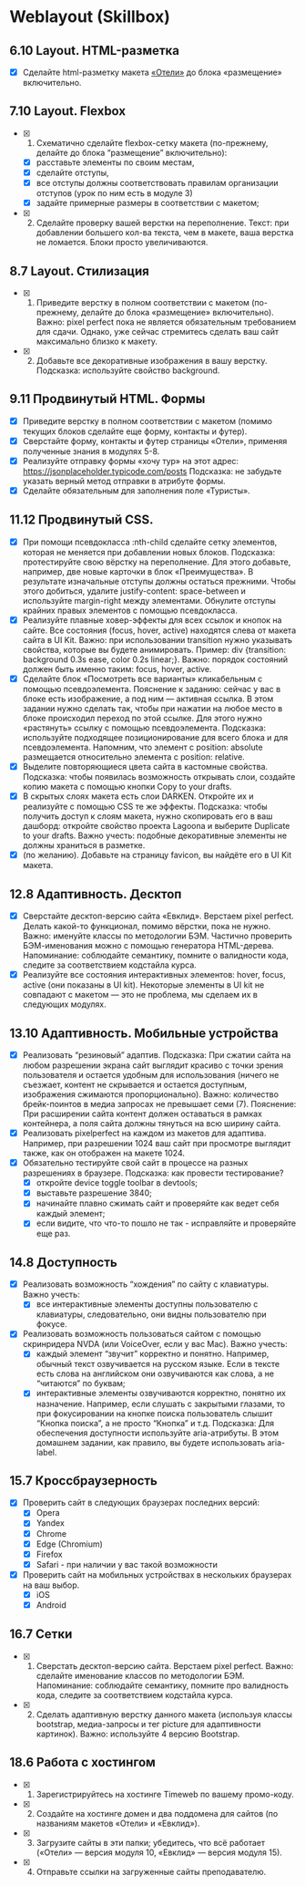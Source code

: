 # Weblayout (Skillbox)

## 6.10 Layout. HTML-разметка
- [x] Сделайте html-разметку макета [«Отели»](https://www.figma.com/file/tjkkfkHDXlGscyVbS3emln/Lagoona?node-id=0%3A1) до блока «размещение» включительно.

## 7.10 Layout. Flexbox
- [x] 1. Схематично сделайте flexbox-сетку макета (по-прежнему, делайте до блока “размещение” включительно):
    - [x] расставьте элементы по своим местам,
    - [x] сделайте отступы,
    - [x] все отступы должны соответствовать правилам организации отступов (урок по ним есть в модуле 3)
    - [x] задайте примерные размеры в соответствии с макетом;
- [x] 2. Сделайте проверку вашей верстки на переполнение.
    Текст: при добавлении большего кол-ва текста, чем в макете, ваша верстка не ломается. Блоки просто увеличиваются.

## 8.7 Layout. Стилизация
- [x] 1. Приведите верстку в полном соответствии с макетом (по-прежнему, делайте до блока «размещение» включительно).
    Важно: pixel perfect пока не является обязательным требованием для сдачи.
    Однако, уже сейчас стремитесь сделать ваш сайт максимально близко к макету.
- [x] 2. Добавьте все декоративные изображения в вашу верстку.
    Подсказка: используйте свойство background.

## 9.11 Продвинутый HTML. Формы
- [x] Приведите верстку в полном соответствии с макетом (помимо текущих блоков сделайте еще форму, контакты и футер).
- [x] Сверстайте форму, контакты и футер страницы «Отели», применяя полученные знания в модулях 5-8.
- [x] Реализуйте отправку формы «хочу тур» на этот адрес: https://jsonplaceholder.typicode.com/posts
    Подсказка: не забудьте указать верный метод отправки в атрибуте формы.
- [x] Сделайте обязательным для заполнения поле «Туристы». 

## 11.12 Продвинутый CSS.
- [x] При помощи псевдокласса :nth-child сделайте сетку элементов, которая не меняется при добавлении новых блоков.
    Подсказка: протестируйте свою вёрстку на переполнение. Для этого добавьте, например, две новые карточки в блок «Преимущества». В результате изначальные отступы должны остаться прежними. Чтобы этого добиться, удалите justify-content: space-between и используйте margin-right между элементами. Обнулите отступы крайних правых элементов с помощью псевдокласса.
- [x] Реализуйте плавные ховер-эффекты для всех ссылок и кнопок на сайте. Все состояния (focus, hover, active) находятся слева от макета сайта в UI Kit.
    Важно: при использовании transition нужно указывать свойства, которые вы будете анимировать. Пример: div {transition: background 0.3s ease, color 0.2s linear;}.
    Важно: порядок состояний должен быть именно таким: focus, hover, active.
- [x] Сделайте блок «Посмотреть все варианты» кликабельным с помощью псевдоэлемента.
    Пояснение к заданию: сейчас у вас в блоке есть изображение, а под ним — активная ссылка. В этом задании нужно сделать так, чтобы при нажатии на любое место в блоке происходил переход по этой ссылке. Для этого нужно «растянуть» ссылку с помощью псевдоэлемента. 
    Подсказка: используйте подходящее позиционирование для всего блока и для псевдоэлемента. Напомним, что элемент с position: absolute размещается относительно элемента с position: relative.
- [x] Выделите повторяющиеся цвета сайта в кастомные свойства.
    Подсказка: чтобы появилась возможность открывать слои, создайте копию макета с помощью кнопки Copy to your drafts.
- [x] В скрытых слоях макета есть слои DARKEN. Откройте их и реализуйте с помощью CSS те же эффекты.
    Подсказка: чтобы получить доступ к слоям макета, нужно скопировать его в ваш дашборд: откройте свойство проекта Lagoona и выберите Duplicate to your drafts.
    Важно учесть: подобные декоративные элементы не должны храниться в разметке.
- [x] (по желанию). Добавьте на страницу favicon, вы найдёте его в UI Kit макета.

## 12.8 Адаптивность. Десктоп
- [x] Сверстайте десктоп-версию сайта «Евклид». Верстаем pixel perfect. Делать какой-то функционал, помимо вёрстки, пока не нужно.
    Важно: именуйте классы по методологии БЭМ. Частично проверить БЭМ-именования можно с помощью генератора HTML-дерева.
    Напоминание: соблюдайте семантику, помните о валидности кода, следите за соответствием кодстайла курса.
- [x] Реализуйте все состояния интерактивных элементов: hover, focus, active (они показаны в UI kit). Некоторые элементы в UI kit не совпадают с макетом — это не проблема, мы сделаем их в следующих модулях.

## 13.10 Адаптивность. Мобильные устройства
- [x] Реализовать “резиновый” адаптив.
    Подсказка: При сжатии сайта на любом разрешении экрана сайт выглядит красиво с точки зрения пользователя и остается удобным для использования (ничего не съезжает, контент не скрывается и остается доступным, изображения сжимаются пропорционально).
    Важно: количество брейк-поинтов в медиа запросах не превышает семи (7).
    Пояснение: При расширении сайта контент должен оставаться в рамках контейнера, а поля сайта должны тянуться на всю ширину сайта.
- [x] Реализовать pixelperfect  на каждом из макетов для адаптива. Например, при разрешении 1024 ваш сайт при просмотре выглядит также, как он отображен на макете 1024.
- [x] Обязательно тестируйте свой сайт в процессе на разных разрешениях в браузере.
    Подсказка: как провести тестирование?
    - [x] откройте device toggle toolbar в devtools;
    - [x] выставьте разрешение 3840;
    - [x] начинайте плавно сжимать сайт и проверяйте как ведет себя каждый элемент; 
    - [x] если видите, что что-то пошло не так - исправляйте и проверяйте еще раз.

## 14.8 Доступность
- [x] Реализовать возможность “хождения” по сайту с клавиатуры.
    Важно учесть:
  - [x] все интерактивные элементы доступны пользователю с клавиатуры, следовательно, они видны пользователю при фокусе.
- [x] Реализовать возможность пользоваться сайтом с помощью скринридера NVDA (или VoiceOver, если у вас Mac).
    Важно учесть:
  - [x] каждый элемент “звучит” корректно и понятно. Например, обычный текст озвучивается на русском языке. Если в тексте есть слова на английском они озвучиваются как слова, а не “читаются” по буквам;
  - [x] интерактивные элементы озвучиваются корректно, понятно их назначение. Например, если слушать с закрытыми глазами, то при фокусировании на кнопке поиска пользователь слышит “Кнопка поиска”, а не просто “Кнопка” и т.д.
    Подсказка: Для обеспечения доступности используйте aria-атрибуты. В этом домашнем задании, как правило, вы будете использовать aria-label.

## 15.7 Кроссбраузерность
- [x] Проверить сайт в следующих браузерах последних версий:
  - [x] Opera 
  - [x] Yandex
  - [x] Chrome
  - [x] Edge (Chromium)
  - [x] Firefox
  - [x] Safari - при наличии у вас такой возможности
- [x] Проверить сайт на мобильных устройствах в нескольких браузерах на ваш выбор.
  - [x] iOS
  - [x] Android

## 16.7 Сетки
- [x] 1. Сверстать десктоп-версию сайта. Верстаем pixel perfect.
    Важно: сделайте именование классов по методологии БЭМ.
    Напоминание: соблюдайте семантику, помните про валидность кода, следите за соответствием кодстайла курса.
- [x] 2. Сделать адаптивную верстку данного макета (используя классы bootstrap, медиа-запросы и тег picture для адаптивности картинок).
    Важно: используйте 4 версию Bootstrap.

## 18.6 Работа с хостингом
- [x] 1. Зарегистрируйтесь на хостинге Timeweb по вашему промо-коду.
- [x] 2. Создайте на хостинге домен и два поддомена для сайтов (по названиям макетов «Отели» и «Евклид»).
- [x] 3. Загрузите сайты в эти папки; убедитесь, что всё работает («Отели» — версия модуля 10, «Евклид» — версия модуля 15).
- [x] 4. Отправьте ссылки на загруженные сайты преподавателю.

